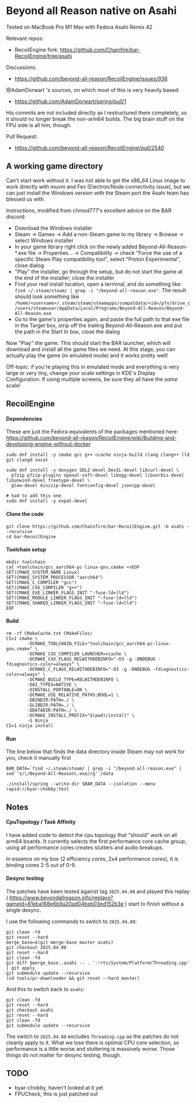# Beyond all Reason native on Asahi

Tested on MacBook Pro M1 Max with Fedora Asahi Remix 42

Relevant repos:

- RecoilEngine fork: https://github.com/Chainfire/bar-RecoilEngine/tree/asahi

Discussions:

- https://github.com/beyond-all-reason/RecoilEngine/issues/936

@AdamDorwart 's sources, on which most of this is very heavily based:

- https://github.com/AdamDorwart/spring/pull/1

His commits are not included directly as I restructured them completely,
so it should no longer break the non-arm64 builds. The big brain stuff
on the FPU side is all him, though.

Pull Request:

- https://github.com/beyond-all-reason/RecoilEngine/pull/2540

## A working game directory

Can't start work without it. I was not able to get the x86_64 Linux image to work directly with muvm and Fex (Electron/Node connectivity issue), but we can just install the Windows version with the Steam port the Asahi team has blessed us with.

Instructions, modified from chmod777's excellent advice on the BAR discord:

- Download the Windows installer
- Steam -> Games -> Add a non-Steam game to my library -> Browse -> select Windows installer
- In your game library right click on the newly added Beyond-All-Reason-*.exe file -> Properties... -> Compatibility -> check "Force the use of a specific Steam Play compatibility tool", select "Proton Experimental", close dialog
- "Play" the installer, go through the setup, but do not start the game at the end of the installer; close the installer
- Find your real install location, open a terminal, and do something like: `find ~/.steam/steam/ | grep -i "/beyond-all-reason.exe"`. The result should look something like `/home/<username>/.steam/steam/steamapps/compatdata/<id>/pfx/drive_c/users/steamuser/AppData/Local/Programs/Beyond-All-Reason/Beyond-All-Reason.exe`
- Go to the game's properties again, and paste the full path to that exe file in the Target box, strip off the trailing Beyond-All-Reason.exe and put the path in the Start In box, close the dialog

Now "Play" the game. This should start the BAR launcher, which will download and install all the game files we need. At this stage, you can actually play the game (in emulated mode) and it works pretty well!

Off-topic: if you're playing this in emulated mode and everything is very large or very tiny, change your scale settings in KDE's Display Configuration. If using multiple screens, be sure they all have the *same* scale!

## RecoilEngine

#### Dependencies

These are just the Fedora equivalents of the packages mentioned here: https://github.com/beyond-all-reason/RecoilEngine/wiki/Building-and-developing-engine-without-docker

```
sudo dnf install -y cmake gcc g++ ccache ninja-build clang clang++ lld git clangd socat

sudo dnf install -y doxygen SDL2-devel DevIL-devel libcurl-devel \
  p7zip p7zip-plugins openal-soft-devel libogg-devel libvorbis-devel libunwind-devel freetype-devel \
  glew-devel minizip-devel fontconfig-devel jsoncpp-devel

# had to add this one
sudo dnf install -y expat-devel
```

#### Clone the code

```
git clone https://github.com/Chainfire/bar-RecoilEngine.git -b asahi --recursive
cd bar-RecoilEngine
```

#### Toolchain setup

```
mkdir toolchain
cat >toolchain/gcc_aarch64-pc-linux-gnu.cmake <<EOF
SET(CMAKE_SYSTEM_NAME Linux)
SET(CMAKE_SYSTEM_PROCESSOR "aarch64")
SET(CMAKE_C_COMPILER "gcc")
SET(CMAKE_CXX_COMPILER "g++")
SET(CMAKE_EXE_LINKER_FLAGS_INIT "-fuse-ld=lld")
SET(CMAKE_MODULE_LINKER_FLAGS_INIT "-fuse-ld=lld")
SET(CMAKE_SHARED_LINKER_FLAGS_INIT "-fuse-ld=lld")
EOF
```

#### Build

```
rm -rf CMakeCache.txt CMakeFiles/
CI=1 cmake \
        -DCMAKE_TOOLCHAIN_FILE="toolchain/gcc_aarch64-pc-linux-gnu.cmake" \
        -DCMAKE_CXX_COMPILER_LAUNCHER=ccache \
        -DCMAKE_CXX_FLAGS_RELWITHDEBINFO="-O3 -g -DNDEBUG -fdiagnostics-color=always" \
        -DCMAKE_C_FLAGS_RELWITHDEBINFO="-O3 -g -DNDEBUG -fdiagnostics-color=always" \
        -DCMAKE_BUILD_TYPE=RELWITHDEBINFO \
        -DAI_TYPES=NATIVE \
        -DINSTALL_PORTABLE=ON \
        -DCMAKE_USE_RELATIVE_PATHS:BOOL=1 \
        -DBINDIR:PATH=./ \
        -DLIBDIR:PATH=./ \
        -DDATADIR:PATH=./ \
        -DCMAKE_INSTALL_PREFIX="$(pwd)/install" \
        -G Ninja
CI=1 ninja install
```

#### Run

The line below that finds the data directory inside Steam may not work for you, check it manually first

```
BAR_DATA=`find ~/.steam/steam/ | grep -i "/beyond-all-reason.exe" | sed 's/\/Beyond-All-Reason\.exe//g'`/data

./install/spring --write-dir $BAR_DATA --isolation --menu rapid://byar-chobby:test
```

## Notes

#### CpuTopology / Task Affinity

I have added code to detect the cpu topology that "should" work on all arm64 boards. It currently selects
the first performance core cache group; using all performance cores creates stutters and audio breakups.

In essence on my box (2 efficiency cores, 2x4 performance cores), it is binding cores 2-5 out of 0-9.

#### Desync testing

The patches have been tested against tag `2025.04.08` and played this replay 
( https://www.beyondallreason.info/replays?gameId=81eba168e6b9a20ad04beb03ed152b3e )
start to finish without a single desync.

I use the following commands to switch to `2025.04.08`:

```
git clean -fd
git reset --hard
merge_base=$(git merge-base master asahi)
git checkout 2025.04.08
git reset --hard
git clean -fd
git diff $merge_base..asahi -- . ':!rts/System/Platform/Threading.cpp' | git apply
git submodule update --recursive
(cd tools/pr-downloader && git reset --hard master)
```

And this to switch back to `asahi`:

```
git clean -fd
git reset --hard
git checkout asahi
git reset --hard
git clean -fd
git submodule update --recursive
```

The switch to `2025.04.08` excludes `Threading.cpp` as the patches do not cleanly
apply to it. What we lose there is optimal CPU core selection, so performance is a
little worse and stuttering is massively worse. Those things do not matter for
desync testing, though.

## TODO

- byar-chobby, haven't looked at it yet
- FPUCheck, this is just patched out

